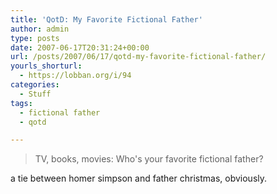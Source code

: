 ```yaml
---
title: 'QotD: My Favorite Fictional Father'
author: admin
type: posts
date: 2007-06-17T20:31:24+00:00
url: /posts/2007/06/17/qotd-my-favorite-fictional-father/
yourls_shorturl:
  - https://lobban.org/i/94
categories:
  - Stuff
tags:
  - fictional father
  - qotd

---
```

> TV, books, movies: Who's your favorite fictional father? 

a tie between homer simpson and father christmas, obviously.